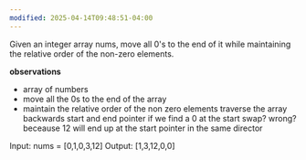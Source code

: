 ```yaml
---
modified: 2025-04-14T09:48:51-04:00
---
```




Given an integer array nums, move all 0's to the end of it while maintaining the relative order of the non-zero elements.

**observations**
- array of numbers
- move all the 0s to the end of the array
- maintain the relative order of the non zero elements
traverse the array backwards
start and end pointer
if we find a 0 at the start swap?
wrong? beceause 12 will end up at the start
pointer in the same director


Input: nums = [0,1,0,3,12]
Output: [1,3,12,0,0]
